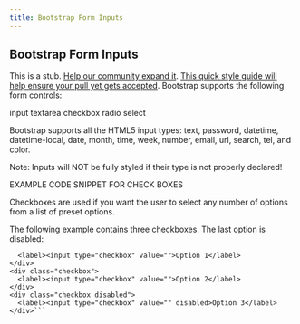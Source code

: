 ```yaml
---
title: Bootstrap Form Inputs
---
```

## Bootstrap Form Inputs

This is a stub. <a href='https://github.com/freecodecamp/guides/tree/master/src/pages/bootstrap/bootstrap-form-inputs/index.md' target='_blank' rel='nofollow'>Help our community expand it</a>.
<a href='https://github.com/freecodecamp/guides/blob/master/README.md' target='_blank' rel='nofollow'>This quick style guide will help ensure your pull yet  gets accepted</a>.
Bootstrap supports the following form controls:

input
textarea
checkbox
radio
select

Bootstrap supports all the HTML5 input types: text, password, datetime, datetime-local, date, month, time, week, number, email, url, search, tel, and color.

Note: Inputs will NOT be fully styled if their type is not properly declared!

EXAMPLE CODE SNIPPET FOR CHECK BOXES

Checkboxes are used if you want the user to select any number of options from a list of preset options.

The following example contains three checkboxes. The last option is disabled:


```<div class="checkbox">
  <label><input type="checkbox" value="">Option 1</label>
</div>
<div class="checkbox">
  <label><input type="checkbox" value="">Option 2</label>
</div>
<div class="checkbox disabled">
  <label><input type="checkbox" value="" disabled>Option 3</label>
</div>```
